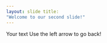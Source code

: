 ```yaml
---
layout: slide title:
"Welcome to our second slide!" 
--- 
```

Your text Use the left arrow to go back!
